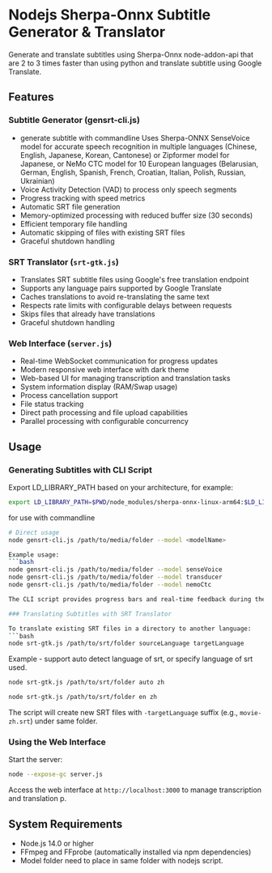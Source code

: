 # Nodejs Sherpa-Onnx Subtitle Generator & Translator

Generate and translate subtitles using Sherpa-Onnx node-addon-api that are 2 to 3 times faster than using python and translate subtitle using Google Translate.

## Features

### Subtitle Generator (gensrt-cli.js)
- generate subtitle with commandline Uses Sherpa-ONNX SenseVoice model for accurate speech recognition in multiple languages (Chinese, English, Japanese, Korean, Cantonese) or Zipformer model for Japanese, or NeMo CTC model for 10 European languages (Belarusian, German, English, Spanish, French, Croatian, Italian, Polish, Russian, Ukrainian)
- Voice Activity Detection (VAD) to process only speech segments
- Progress tracking with speed metrics
- Automatic SRT file generation
- Memory-optimized processing with reduced buffer size (30 seconds)
- Efficient temporary file handling
- Automatic skipping of files with existing SRT files
- Graceful shutdown handling

### SRT Translator (`srt-gtk.js`)
- Translates SRT subtitle files using Google's free translation endpoint
- Supports any language pairs supported by Google Translate
- Caches translations to avoid re-translating the same text
- Respects rate limits with configurable delays between requests
- Skips files that already have translations
- Graceful shutdown handling

### Web Interface (`server.js`)
- Real-time WebSocket communication for progress updates
- Modern responsive web interface with dark theme
- Web-based UI for managing transcription and translation tasks
- System information display (RAM/Swap usage)
- Process cancellation support
- File status tracking
- Direct path processing and file upload capabilities
- Parallel processing with configurable concurrency

##

## Usage

### Generating Subtitles with CLI Script

Export LD_LIBRARY_PATH based on your architecture, for example:

```bash
export LD_LIBRARY_PATH=$PWD/node_modules/sherpa-onnx-linux-arm64:$LD_LIBRARY_PATH
```
for use with commandline

```bash
# Direct usage
node gensrt-cli.js /path/to/media/folder --model <modelName>

Example usage:
```bash
node gensrt-cli.js /path/to/media/folder --model senseVoice
node gensrt-cli.js /path/to/media/folder --model transducer
node gensrt-cli.js /path/to/media/folder --model nemoCtc

The CLI script provides progress bars and real-time feedback during the transcription process.

### Translating Subtitles with SRT Translator

To translate existing SRT files in a directory to another language:
```bash
node srt-gtk.js /path/to/srt/folder sourceLanguage targetLanguage
```

Example - support auto detect language of srt, or specify language of srt used.
```bash
node srt-gtk.js /path/to/srt/folder auto zh
```
```bash
node srt-gtk.js /path/to/srt/folder en zh
```

The script will create new SRT files with `-targetLanguage` suffix (e.g., `movie-zh.srt`) under same folder.

### Using the Web Interface

Start the server:
```bash
node --expose-gc server.js
```

Access the web interface at `http://localhost:3000` to manage transcription and translation p.

## System Requirements

- Node.js 14.0 or higher
- FFmpeg and FFprobe (automatically installed via npm dependencies)
- Model folder need to place in same folder with nodejs script.
